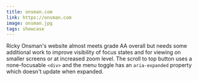 ```yaml
---
title: onsman.com
link: https://onsman.com
image: onsman.jpg
tags: showcase
---
```


Ricky Onsman's website almost meets grade AA overall but needs some additional work to improve visibility of focus states and for viewing on smaller screens or at increased zoom level. The scroll to top button uses a none-focusable `<div>` and the menu toggle has an `aria-expanded` property which doesn't update when expanded.
